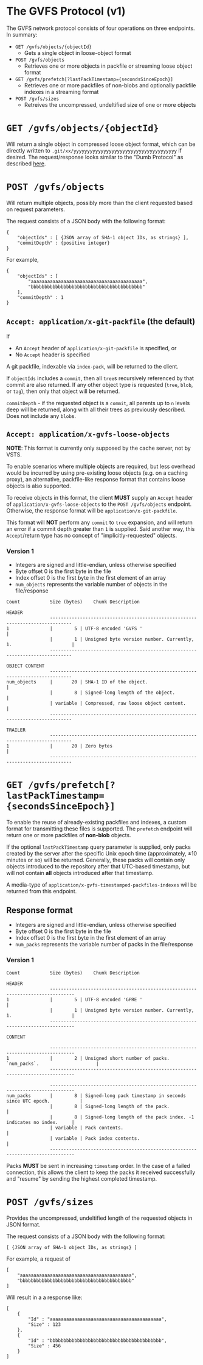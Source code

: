 # The GVFS Protocol (v1)

The GVFS network protocol consists of four operations on three endpoints. In summary:
* `GET /gvfs/objects/{objectId}`
  * Gets a single object in loose-object format
* `POST /gvfs/objects`
  * Retrieves one or more objects in packfile or streaming loose object format
* `GET /gvfs/prefetch[?lastPackTimestamp={secondsSinceEpoch}]`
  * Retrieves one or more packfiles of non-blobs and optionally packfile indexes in a streaming format
* `POST /gvfs/sizes`
  * Retreives the uncompressed, undeltified size of one or more objects 

# `GET /gvfs/objects/{objectId}`
Will return a single object in compressed loose object format, which can be directly
written to `.git/xx/yyyyyyyyyyyyyyyyyyyyyyyyyyyyyyyyyyyyyy` if desired. The request/response looks
similar to the "Dumb Protocol" as described [here](https://git-scm.com/book/en/v2/Git-Internals-Transfer-Protocols).

# `POST /gvfs/objects`
Will return multiple objects, possibly more than the client requested based on request parameters.

The request consists of a JSON body with the following format:
```
{
    "objectIds" : [ {JSON array of SHA-1 object IDs, as strings} ],
    "commitDepth" : {positive integer}
}
```

For example,
```
{
    "objectIds" : [
        "aaaaaaaaaaaaaaaaaaaaaaaaaaaaaaaaaaaaaaaaa",
        "bbbbbbbbbbbbbbbbbbbbbbbbbbbbbbbbbbbbbbbbb"
    ],
    "commitDepth" : 1
}
```

## `Accept: application/x-git-packfile` (the default)

If 
* An `Accept` header of  `application/x-git-packfile` is specified, or 
* No `Accept` header is specified

A git packfile, indexable via `index-pack`, will be returned to the client. 

If `objectIds` includes a `commit`, then all `tree`s recursively referenced by that commit are also returned. 
If any other object type is requested (`tree`, `blob`, or `tag`), then only that object will be returned.

`commitDepth` - if the requested object is a `commit`, all parents up to `n` levels deep will be returned, along
with all their trees as previously described. Does not include any `blob`s.

## `Accept: application/x-gvfs-loose-objects`

**NOTE**: This format is currently only supposed by the cache server, not by VSTS.

To enable scenarios where multiple objects are required, but less overhead would be incurred by using pre-existing
loose objects (e.g. on a caching proxy), an alternative, packfile-like response format that contains loose objects 
is also supported. 

To receive objects in this format, the client **MUST** supply an `Accept` header of `application/x-gvfs-loose-objects` 
to the `POST /gvfs/objects` endpoint. Otherwise, the response format will be `application/x-git-packfile`.

This format will **NOT** perform any `commit` to `tree` expansion, and will return an error if a commit depth
greater than `1` is supplied. Said another way, this `Accept`/return type has no concept of "implicitly-requested"
objects. 

### Version 1
* Integers are signed and little-endian, unless otherwise specified
* Byte offset 0 is the first byte in the file
* Index offset 0 is the first byte in the first element of an array
* `num_objects` represents the variable number of objects in the file/response

```
Count           Size (bytes)    Chunk Description

HEADER
                ------------------------------------------------------------------------------
1               |        5 | UTF-8 encoded 'GVFS '                                            |
                |        1 | Unsigned byte version number. Currently, 1.                      |
                ------------------------------------------------------------------------------

OBJECT CONTENT
                ------------------------------------------------------------------------------
num_objects     |       20 | SHA-1 ID of the object.                                          |
                |        8 | Signed-long length of the object.                                |
                | variable | Compressed, raw loose object content.                            |
                ------------------------------------------------------------------------------

TRAILER
                ------------------------------------------------------------------------------
1               |       20 | Zero bytes                                                       |
                ------------------------------------------------------------------------------
```

# `GET /gvfs/prefetch[?lastPackTimestamp={secondsSinceEpoch}]`

To enable the reuse of already-existing packfiles and indexes, a custom format for transmitting these files
is supported. The `prefetch` endpoint will return one or more packfiles of **non-blob** objects.  

If the optional `lastPackTimestamp` query parameter is supplied, only packs created by the server
after the specific Unix epoch time (approximately, ±10 minutes or so) will be returned. Generally, these packs 
will contain only objects introduced to the repository after that UTC-based timestamp, but will not contain
**all** objects introduced after that timestamp.

A media-type of `application/x-gvfs-timestamped-packfiles-indexes` will be returned from this endpoint.

## Response format

* Integers are signed and little-endian, unless otherwise specified
* Byte offset 0 is the first byte in the file
* Index offset 0 is the first byte in the first element of an array
* `num_packs` represents the variable number of packs in the file/response

### Version 1

```
Count           Size (bytes)    Chunk Description

HEADER
                -------------------------------------------------------------------------------
1               |        5 | UTF-8 encoded 'GPRE '                                            |
                |        1 | Unsigned byte version number. Currently, 1.                      |
                -------------------------------------------------------------------------------

CONTENT

                -------------------------------------------------------------------------------
1               |        2 | Unsigned short number of packs. `num_packs`.                     |
                -------------------------------------------------------------------------------

                -------------------------------------------------------------------------------
num_packs       |        8 | Signed-long pack timestamp in seconds since UTC epoch.           |
                |        8 | Signed-long length of the pack.                                  |
                |        8 | Signed-long length of the pack index. -1 indicates no index.     |
                | variable | Pack contents.                                                   |
                | variable | Pack index contents.                                             |
                -------------------------------------------------------------------------------
```

Packs **MUST** be sent in increasing `timestamp` order. In the case of a failed connection, this allows the 
client to keep the packs it received successfully and "resume" by sending the highest completed timestamp.

# `POST /gvfs/sizes`
Provides the uncompressed, undeltified length of the requested objects in JSON format.

The request consists of a JSON body with the following format:
```
[ {JSON array of SHA-1 object IDs, as strings} ]
```

For example, a request of
```
[
    "aaaaaaaaaaaaaaaaaaaaaaaaaaaaaaaaaaaaaaaaa",
    "bbbbbbbbbbbbbbbbbbbbbbbbbbbbbbbbbbbbbbbbb"
]
```

Will result in a a response like:
```
[
    {
        "Id" : "aaaaaaaaaaaaaaaaaaaaaaaaaaaaaaaaaaaaaaaaa",
        "Size" : 123
    },
    {
        "Id" : "bbbbbbbbbbbbbbbbbbbbbbbbbbbbbbbbbbbbbbbbb",
        "Size" : 456
    }
]
```
